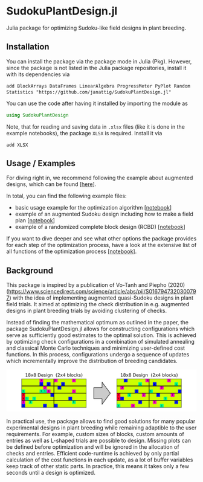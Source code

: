 # SudokuPlantDesign.jl

Julia package for optimizing Sudoku-like field designs in plant breeding.




## Installation

You can install the package via the package mode in Julia (Pkg). However, since the package is not listed in the Julia package repositories, install it with its dependencies via
```julia-REPL
add BlockArrays DataFrames LinearAlgebra ProgressMeter PyPlot Random Statistics "https://github.com/janattig/SudokuPlantDesign.jl"
```

You can use the code after having it installed by importing the module as
```julia
using SudokuPlantDesign
```

Note, that for reading and saving data in `.xlsx` files (like it is done in the example notebooks), the package `XLSX` is required. Install it via
```julia-REPL
add XLSX
```



## Usage / Examples

For diving right in, we recommend following the example about augmented designs, which can be found [[here](examples/sudoku_augmented.ipynb)].

In total, you can find the following example files:
- basic usage example for the optimization algorithm [[notebook](examples/sudoku_basic.ipynb)]
- example of an augmented Sudoku design including how to make a field plan [[notebook](examples/sudoku_augmented.ipynb)]
- example of a randomized complete block design (RCBD) [[notebook](examples/sudoku_RCBD.ipynb)]

If you want to dive deeper and see what other options the package provides for each step of the optimization process, have a look at the extensive list of all functions of the optimization process [[notebook](examples/full_list_of_functions_1_optimization.ipynb)].



## Background

This package is inspired by a publication of Vo-Tanh and Piepho (2020) (https://www.sciencedirect.com/science/article/abs/pii/S0167947320300797) with the idea of implementing augmented quasi-Sudoku designs in plant field trials. It aimed at optimizing the check distribution in e.g. augmented designs in plant breeding trials by avoiding clustering of checks.

Instead of finding the mathematical optimum as outlined in the paper, the package SudokuPlantDesign.jl allows for constructing configurations which serve as sufficiently good estimates to the optimal solution. This is achieved by optimizing check configurations in a combination of simulated annealing and classical Monte Carlo techniques and minimizing user-defined cost functions. In this process, configurations undergo a sequence of updates which incrementally improve the distribution of breeding candidates.

![check_distribution](figures/improvement_check_distribution.png)

In practical use, the package allows to find good solutions for many popular experimental designs in plant breeding while remaining adaptible to the user requirements. For example, custom sizes of blocks, custom amounts of entries as well as L-shaped trials are possible to design. Missing plots can be defined before optimization and will be ignored in the allocation of checks and entries. Efficient code-runtime is achieved by only partial calculation of the cost functions in each update, as a lot of buffer variables keep track of other static parts. In practice, this means it takes only a few seconds until a design is optimized.
